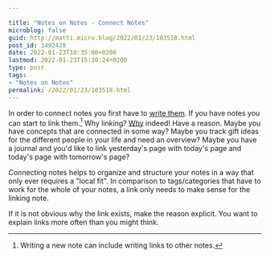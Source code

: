 ```yaml
---

title: "Notes on Notes - Connect Notes"
microblog: false
guid: http://matti.micro.blog/2022/01/23/103518.html
post_id: 1492428
date: 2022-01-23T10:35:00+0200
lastmod: 2022-01-23T15:30:24+0200
type: post
tags:
- "Notes on Notes"
permalink: /2022/01/23/103518.html
---
```

In order to connect notes you first have to [write them](https://blog.martin-haehnel.de/2022/01/23/notes-on-notes.html). If you have notes you can start to link them.[^1] Why linking? [Why](https://blog.martin-haehnel.de/2022/01/23/104912.html) indeed! Have a reason. Maybe you have concepts that are connected in some way? Maybe you track gift ideas for the different people in your life and need an overview? Maybe you have a journal and you'd like to link yesterday's page with today's page and today's page with tomorrow's page?

Connecting notes helps to organize and structure your notes in a way that only ever requires a "local fit". In comparison to tags/categories that have to work for the whole of your notes, a link only needs to make sense for the linking note.

If it is not obvious why the link exists, make the reason explicit. You want to explain links more often than you might think.

[^1]: Writing a new note can include writing links to other notes.
